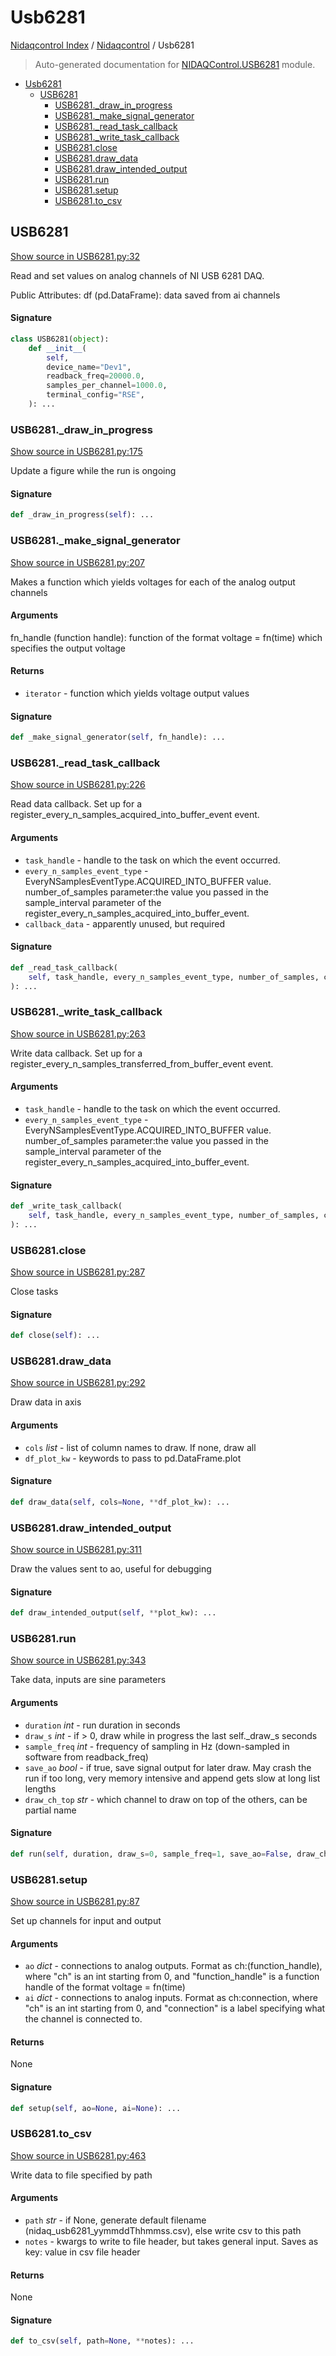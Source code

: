 # Usb6281

[Nidaqcontrol Index](../README.md#nidaqcontrol-index) / [Nidaqcontrol](./index.md#nidaqcontrol) / Usb6281

> Auto-generated documentation for [NIDAQControl.USB6281](../../NIDAQControl/USB6281.py) module.

- [Usb6281](#usb6281)
  - [USB6281](#usb6281-1)
    - [USB6281.\_draw\_in\_progress](#usb6281_draw_in_progress)
    - [USB6281.\_make\_signal\_generator](#usb6281_make_signal_generator)
    - [USB6281.\_read\_task\_callback](#usb6281_read_task_callback)
    - [USB6281.\_write\_task\_callback](#usb6281_write_task_callback)
    - [USB6281.close](#usb6281close)
    - [USB6281.draw\_data](#usb6281draw_data)
    - [USB6281.draw\_intended\_output](#usb6281draw_intended_output)
    - [USB6281.run](#usb6281run)
    - [USB6281.setup](#usb6281setup)
    - [USB6281.to\_csv](#usb6281to_csv)

## USB6281

[Show source in USB6281.py:32](../../NIDAQControl/USB6281.py#L32)

Read and set values on analog channels of NI USB 6281 DAQ.

Public Attributes:
    df (pd.DataFrame): data saved from ai channels

#### Signature

```python
class USB6281(object):
    def __init__(
        self,
        device_name="Dev1",
        readback_freq=20000.0,
        samples_per_channel=1000.0,
        terminal_config="RSE",
    ): ...
```

### USB6281._draw_in_progress

[Show source in USB6281.py:175](../../NIDAQControl/USB6281.py#L175)

Update a figure while the run is ongoing

#### Signature

```python
def _draw_in_progress(self): ...
```

### USB6281._make_signal_generator

[Show source in USB6281.py:207](../../NIDAQControl/USB6281.py#L207)

Makes a function which yields voltages for each of the analog output channels

#### Arguments

fn_handle (function handle): function of the format voltage = fn(time) which specifies the output voltage

#### Returns

- `iterator` - function which yields voltage output values

#### Signature

```python
def _make_signal_generator(self, fn_handle): ...
```

### USB6281._read_task_callback

[Show source in USB6281.py:226](../../NIDAQControl/USB6281.py#L226)

Read data callback. Set up for a register_every_n_samples_acquired_into_buffer_event event.

#### Arguments

- `task_handle` - handle to the task on which the event occurred.
- `every_n_samples_event_type` - EveryNSamplesEventType.ACQUIRED_INTO_BUFFER value.
number_of_samples parameter:the value you passed in the sample_interval parameter
                            of the register_every_n_samples_acquired_into_buffer_event.
- `callback_data` - apparently unused, but required

#### Signature

```python
def _read_task_callback(
    self, task_handle, every_n_samples_event_type, number_of_samples, callback_data
): ...
```

### USB6281._write_task_callback

[Show source in USB6281.py:263](../../NIDAQControl/USB6281.py#L263)

Write data callback. Set up for a register_every_n_samples_transferred_from_buffer_event event.

#### Arguments

- `task_handle` - handle to the task on which the event occurred.
- `every_n_samples_event_type` - EveryNSamplesEventType.ACQUIRED_INTO_BUFFER value.
number_of_samples parameter:the value you passed in the sample_interval parameter
                            of the register_every_n_samples_acquired_into_buffer_event.

#### Signature

```python
def _write_task_callback(
    self, task_handle, every_n_samples_event_type, number_of_samples, callback_data
): ...
```

### USB6281.close

[Show source in USB6281.py:287](../../NIDAQControl/USB6281.py#L287)

Close tasks

#### Signature

```python
def close(self): ...
```

### USB6281.draw_data

[Show source in USB6281.py:292](../../NIDAQControl/USB6281.py#L292)

Draw data in axis

#### Arguments

- `cols` *list* - list of column names to draw. If none, draw all
- `df_plot_kw` - keywords to pass to pd.DataFrame.plot

#### Signature

```python
def draw_data(self, cols=None, **df_plot_kw): ...
```

### USB6281.draw_intended_output

[Show source in USB6281.py:311](../../NIDAQControl/USB6281.py#L311)

Draw the values sent to ao, useful for debugging

#### Signature

```python
def draw_intended_output(self, **plot_kw): ...
```

### USB6281.run

[Show source in USB6281.py:343](../../NIDAQControl/USB6281.py#L343)

Take data, inputs are sine parameters

#### Arguments

- `duration` *int* - run duration in seconds
- `draw_s` *int* - if > 0, draw while in progress the last self._draw_s seconds
- `sample_freq` *int* - frequency of sampling in Hz (down-sampled in software from readback_freq)
- `save_ao` *bool* - if true, save signal output for later draw. May crash the run
                if too long, very memory intensive and append gets slow at long list lengths
- `draw_ch_top` *str* - which channel to draw on top of the others, can be partial name

#### Signature

```python
def run(self, duration, draw_s=0, sample_freq=1, save_ao=False, draw_ch_top=None): ...
```

### USB6281.setup

[Show source in USB6281.py:87](../../NIDAQControl/USB6281.py#L87)

Set up channels for input and output

#### Arguments

- `ao` *dict* - connections to analog outputs. Format as ch:(function_handle), where "ch" is an int starting
            from 0, and "function_handle" is a function handle of the format voltage = fn(time)
- `ai` *dict* - connections to analog inputs. Format as ch:connection, where "ch" is an int starting
            from 0, and "connection" is a label specifying what the channel is connected to.

#### Returns

None

#### Signature

```python
def setup(self, ao=None, ai=None): ...
```

### USB6281.to_csv

[Show source in USB6281.py:463](../../NIDAQControl/USB6281.py#L463)

Write data to file specified by path

#### Arguments

- `path` *str* - if None, generate default filename (nidaq_usb6281_yymmddThhmmss.csv), else write csv to this path
- `notes` - kwargs to write to file header, but takes general input. Saves as key: value in csv file header

#### Returns

None

#### Signature

```python
def to_csv(self, path=None, **notes): ...
```